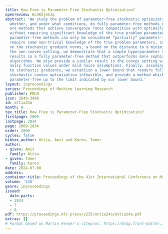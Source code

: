 ```yaml
---
title: How Free is Parameter-Free Stochastic Optimization?
openreview: 6L4K5jmSJq
abstract: 'We study the problem of parameter-free stochastic optimization, inquiring
  whether, and under what conditions, do fully parameter-free methods exist: these
  are methods that achieve convergence rates competitive with optimally tuned methods,
  without requiring significant knowledge of the true problem parameters. Existing
  parameter-free methods can only be considered “partially” parameter-free, as they
  require some non-trivial knowledge of the true problem parameters, such as a bound
  on the stochastic gradient norms, a bound on the distance to a minimizer, etc. In
  the non-convex setting, we demonstrate that a simple hyperparameter search technique
  results in a fully parameter-free method that outperforms more sophisticated state-of-the-art
  algorithms. We also provide a similar result in the convex setting with access to
  noisy function values under mild noise assumptions. Finally, assuming only access
  to stochastic gradients, we establish a lower bound that renders fully parameter-free
  stochastic convex optimization infeasible, and provide a method which is (partially)
  parameter-free up to the limit indicated by our lower bound.'
layout: inproceedings
series: Proceedings of Machine Learning Research
publisher: PMLR
issn: 2640-3498
id: attia24a
month: 0
tex_title: How Free is Parameter-Free Stochastic Optimization?
firstpage: 2009
lastpage: 2034
page: 2009-2034
order: 2009
cycles: false
bibtex_author: Attia, Amit and Koren, Tomer
author:
- given: Amit
  family: Attia
- given: Tomer
  family: Koren
date: 2024-07-08
address:
container-title: Proceedings of the 41st International Conference on Machine Learning
volume: '235'
genre: inproceedings
issued:
  date-parts:
  - 2024
  - 7
  - 8
pdf: https://proceedings.mlr.press/v235/attia24a/attia24a.pdf
extras: []
# Format based on Martin Fenner's citeproc: https://blog.front-matter.io/posts/citeproc-yaml-for-bibliographies/
---
```

